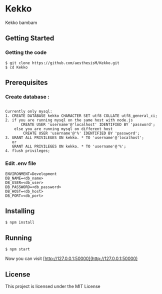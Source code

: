 # Kekko
Kekko bambam

## Getting Started
### Getting the code
```
$ git clone https://github.com/aesthesisM/Kekko.git
$ cd Kekko
```
## Prerequisites
### Create database :
```

Currently only mysql:
1. CREATE DATABASE kekko CHARACTER SET utf8 COLLATE utf8_general_ci;
2. if you are running mysql on the same host with node.js
       CREATE USER 'username'@'localhost' IDENTIFIED BY 'password';
    else you are running mysql on different host
        CREATE USER 'username'@'%' IDENTIFIED BY 'password';
3. GRANT ALL PRIVILEGES ON kekko. * TO 'username'@'localhost'; 
   or
   GRANT ALL PRIVILEGES ON kekko. * TO 'username'@'%';
4. flush privileges;
```
### Edit .env file 
```
ENVIRONMENT=Development
DB_NAME=<db_name>
DB_USER=<db_user>
DB_PASSWORD=<db_password>
DB_HOST=<db_host>
DB_PORT=<db_port>

```
## Installing
```
$ npm install
```
## Running
```
$ npm start
```
Now you can visit [http://127.0.0.1:50000](http://127.0.0.1:50000)




## License
This project is licensed under the MIT License